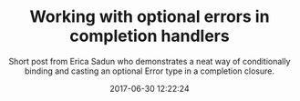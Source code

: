 ---
title: "Working with optional errors in completion handlers"
subtitle: "Short post from Erica Sadun who demonstrates a neat way of conditionally binding and casting an optional Error type in a completion closure."
tags: ["optional"]
link: "http://ericasadun.com/2017/06/27/working-with-optional-errors-in-completion-handlers/"
date: "2017-06-30 12:22:24"
---